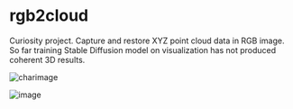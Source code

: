 # rgb2cloud
Curiosity project. Capture and restore XYZ point cloud data in RGB image. So far training Stable Diffusion model on visualization has not produced coherent 3D results.

![charimage](https://github.com/LonicaMewinsky/rgb2cloud/assets/93007558/a90cb5d7-641a-4cec-8e20-f16e0bc68fab)

![image](https://github.com/LonicaMewinsky/rgb2cloud/assets/93007558/9da3c83a-08ca-461f-8f80-b53e12059319)
